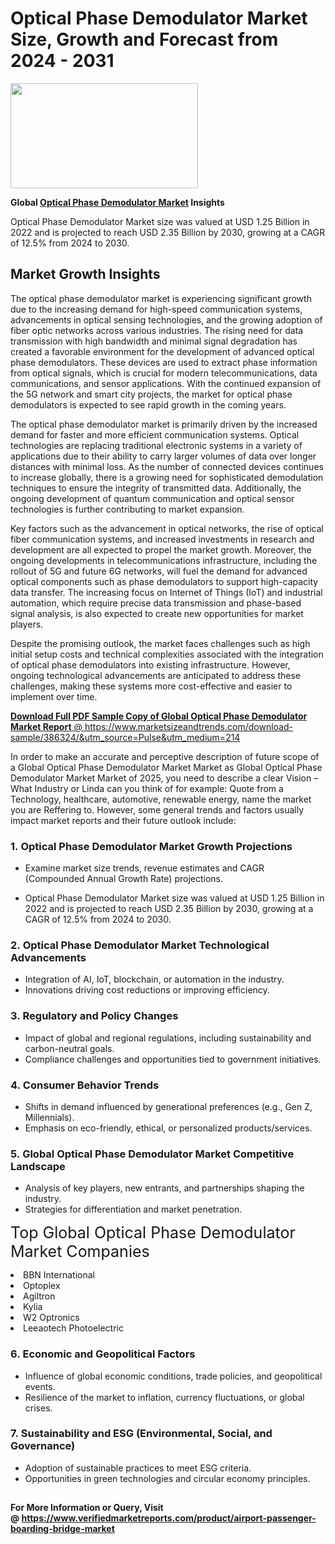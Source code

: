 <H1>Optical Phase Demodulator Market Size, Growth and Forecast from 2024 - 2031</H1><img class="aligncenter size-medium wp-image-584254" src="https://thirdeyenews.in/wp-content/uploads/2024/09/Global-Market-Research-300x168.jpeg" alt="" width="300" height="168" /><p><strong>Global&nbsp;<a href="https://www.marketsizeandtrends.com/download-sample/386324/&amp;utm_source=Pulse&amp;utm_medium=214">Optical Phase Demodulator Market</a> Insights</strong></p><p>Optical Phase Demodulator Market size was valued at USD 1.25 Billion in 2022 and is projected to reach USD 2.35 Billion by 2030, growing at a CAGR of 12.5% from 2024 to 2030.</p><p><h2>Market Growth Insights</h2> <p>The optical phase demodulator market is experiencing significant growth due to the increasing demand for high-speed communication systems, advancements in optical sensing technologies, and the growing adoption of fiber optic networks across various industries. The rising need for data transmission with high bandwidth and minimal signal degradation has created a favorable environment for the development of advanced optical phase demodulators. These devices are used to extract phase information from optical signals, which is crucial for modern telecommunications, data communications, and sensor applications. With the continued expansion of the 5G network and smart city projects, the market for optical phase demodulators is expected to see rapid growth in the coming years.</p> <p><a href="#"></a></p> <p>The optical phase demodulator market is primarily driven by the increased demand for faster and more efficient communication systems. Optical technologies are replacing traditional electronic systems in a variety of applications due to their ability to carry larger volumes of data over longer distances with minimal loss. As the number of connected devices continues to increase globally, there is a growing need for sophisticated demodulation techniques to ensure the integrity of transmitted data. Additionally, the ongoing development of quantum communication and optical sensor technologies is further contributing to market expansion.</p> <p>Key factors such as the advancement in optical networks, the rise of optical fiber communication systems, and increased investments in research and development are all expected to propel the market growth. Moreover, the ongoing developments in telecommunications infrastructure, including the rollout of 5G and future 6G networks, will fuel the demand for advanced optical components such as phase demodulators to support high-capacity data transfer. The increasing focus on Internet of Things (IoT) and industrial automation, which require precise data transmission and phase-based signal analysis, is also expected to create new opportunities for market players.</p> <p>Despite the promising outlook, the market faces challenges such as high initial setup costs and technical complexities associated with the integration of optical phase demodulators into existing infrastructure. However, ongoing technological advancements are anticipated to address these challenges, making these systems more cost-effective and easier to implement over time.</p> <p><a href="#"></p><p><span class=""><strong>Download Full PDF Sample Copy of Global Optical Phase Demodulator Market Report</strong> @ <a href="https://www.marketsizeandtrends.com/download-sample/386324/&amp;utm_source=Pulse&amp;utm_medium=214" target="_blank">https://www.marketsizeandtrends.com/download-sample/386324/&amp;utm_source=Pulse&amp;utm_medium=214</a></span></p><p>In order to make an accurate and perceptive description of future scope of a Global&nbsp;Optical Phase Demodulator Market Market as Global&nbsp;Optical Phase Demodulator Market Market of 2025, you need to describe a clear Vision &ndash; What Industry or Linda can you think of for example: Quote from a Technology, healthcare, automotive, renewable energy, name the market you are Reffering to. However, some general trends and factors usually impact market reports and their future outlook include:</p><h3>1.&nbsp;<strong>Optical Phase Demodulator Market Growth Projections</strong></h3><ul><li>Examine market size trends, revenue estimates and CAGR (Compounded Annual Growth Rate) projections.</li><li><p>Optical Phase Demodulator Market size was valued at USD 1.25 Billion in 2022 and is projected to reach USD 2.35 Billion by 2030, growing at a CAGR of 12.5% from 2024 to 2030.</p></li></ul><h3>2.&nbsp;<strong>Optical Phase Demodulator Market Technological Advancements</strong></h3><ul><li>Integration of AI, IoT, blockchain, or automation in the industry.</li><li>Innovations driving cost reductions or improving efficiency.</li></ul><h3>3.&nbsp;<strong>Regulatory and Policy Changes</strong></h3><ul><li>Impact of global and regional regulations, including sustainability and carbon-neutral goals.</li><li>Compliance challenges and opportunities tied to government initiatives.</li></ul><h3>4.&nbsp;<strong>Consumer Behavior Trends</strong></h3><ul><li>Shifts in demand influenced by generational preferences (e.g., Gen Z, Millennials).</li><li>Emphasis on eco-friendly, ethical, or personalized products/services.</li></ul><h3>5.&nbsp;<strong>Global Optical Phase Demodulator Market Competitive Landscape</strong></h3><ul><li>Analysis of key players, new entrants, and partnerships shaping the industry.</li><li>Strategies for differentiation and market penetration.</li></ul><p data-pm-slice="1 1 []"><span style="color: inherit; font-family: inherit; font-size: 25px;">Top Global Optical Phase Demodulator Market Companies</span></p><div class="" data-test-id=""><p><li>BBN International</li><li> Optoplex</li><li> Agiltron</li><li> Kylia</li><li> W2 Optronics</li><li> Leeaotech Photoelectric</li></p></div><h3>6.&nbsp;<strong>Economic and Geopolitical Factors</strong></h3><ul><li>Influence of global economic conditions, trade policies, and geopolitical events.</li><li>Resilience of the market to inflation, currency fluctuations, or global crises.</li></ul><h3>7.&nbsp;<strong>Sustainability and ESG (Environmental, Social, and Governance)</strong></h3><ul><li>Adoption of sustainable practices to meet ESG criteria.</li><li>Opportunities in green technologies and circular economy principles.</li></ul><h2><strong style="font-size: 14px;">For More Information or Query, Visit @&nbsp;</strong><a style="background-color: #ffffff; font-size: 14px;" href="https://www.marketsizeandtrends.com/report/optical-phase-demodulator-market/" target="_blank">https://www.verifiedmarketreports.com/product/airport-passenger-boarding-bridge-market</a></h2>
